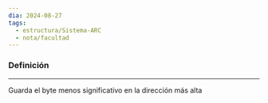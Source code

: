 ```yaml
---
dia: 2024-08-27
tags:
  - estructura/Sistema-ARC
  - nota/facultad
---
```

### Definición
---
Guarda el byte menos significativo en la dirección más alta